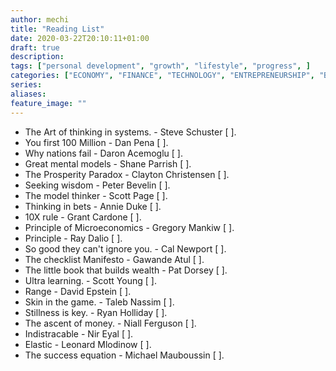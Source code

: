 ```yaml
---
author: mechi
title: "Reading List"
date: 2020-03-22T20:10:11+01:00
draft: true
description:
tags: ["personal development", "growth", "lifestyle", "progress", ]
categories: ["ECONOMY", "FINANCE", "TECHNOLOGY", "ENTREPRENEURSHIP", "BUSINESS", "MANAGEMENT", "PERSONAL DEVELOPMENT" ]
series:
aliases:
feature_image: ""
---
```

-  The Art of thinking in systems. - Steve Schuster [ ].
- You first 100 Million - Dan Pena [ ].
- Why nations fail - Daron Acemoglu [ ].
- Great mental models - Shane Parrish [ ].
- The Prosperity Paradox - Clayton Christensen [ ].
- Seeking wisdom - Peter Bevelin [ ].
- The model thinker - Scott Page [ ].
- Thinking in bets - Annie Duke [ ].
- 10X rule - Grant Cardone [ ].
- Principle of Microeconomics - Gregory Mankiw [ ].
- Principle - Ray Dalio [ ].
- So good they can't ignore you. - Cal Newport [ ].
- The checklist Manifesto - Gawande Atul [ ].
- The little book that builds wealth - Pat Dorsey [ ].
- Ultra learning. - Scott Young [ ].
- Range - David Epstein [ ].
- Skin in the game. - Taleb Nassim [ ].
- Stillness is key. - Ryan Holliday [ ].
- The ascent of money. - Niall Ferguson [ ].
- Indistracable - Nir Eyal [ ].
- Elastic - Leonard Mlodinow [ ].
- The success equation -  Michael Mauboussin [ ].
